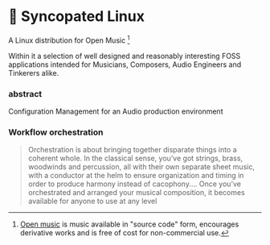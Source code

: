 # :musical_score:	Syncopated Linux

A Linux distribution for Open Music [^1]

Within it a selection of well designed and reasonably interesting FOSS applications intended for Musicians, Composers, Audio Engineers and Tinkerers alike.

### abstract

Configuration Management for an Audio production environment

### Workflow orchestration

> Orchestration is about bringing together disparate things into a coherent whole. In the classical sense, you’ve got strings, brass, woodwinds and percussion, all with their own separate sheet music, with a conductor at the helm to ensure organization and timing in order to produce harmony instead of cacophony.... Once you’ve orchestrated and arranged your musical composition, it becomes available for anyone to use at any level



[^1]: [Open music](https://open-music.org/about) is music available in "source code" form, encourages derivative works and is free of cost for non-commercial use.
